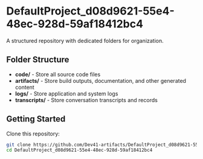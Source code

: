 # DefaultProject_d08d9621-55e4-48ec-928d-59af18412bc4
A structured repository with dedicated folders for organization.

## Folder Structure

- **code/** - Store all source code files
- **artifacts/** - Store build outputs, documentation, and other generated content
- **logs/** - Store application and system logs
- **transcripts/** - Store conversation transcripts and records

## Getting Started

Clone this repository:
```bash
git clone https://github.com/Dev41-artifacts/DefaultProject_d08d9621-55e4-48ec-928d-59af18412bc4
cd DefaultProject_d08d9621-55e4-48ec-928d-59af18412bc4
```
